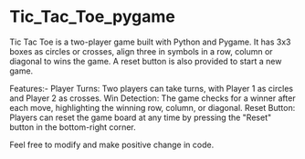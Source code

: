 # Tic_Tac_Toe_pygame
Tic Tac Toe is a two-player game built with Python and Pygame. It has 3x3 boxes as circles or crosses, align three in symbols in a row, column or diagonal to wins the game. 
A reset button is also provided to start a new game.

Features:-
Player Turns: Two players can take turns, with Player 1 as circles and Player 2 as crosses.
Win Detection: The game checks for a winner after each move, highlighting the winning row, column, or diagonal.
Reset Button: Players can reset the game board at any time by pressing the "Reset" button in the bottom-right corner.

Feel free to modify and make positive change in code.
